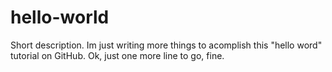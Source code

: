 # hello-world
Short description.
Im just writing more things to acomplish this "hello word" tutorial on GitHub.
Ok, just one more line to go, fine.
